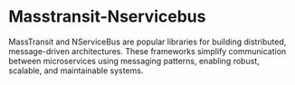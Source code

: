 # Masstransit-Nservicebus
MassTransit and NServiceBus are popular libraries for building distributed, message-driven architectures. These frameworks simplify communication between microservices using messaging patterns, enabling robust, scalable, and maintainable systems.
